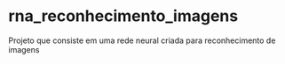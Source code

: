 # rna_reconhecimento_imagens
Projeto que consiste em uma rede neural criada para reconhecimento de imagens
